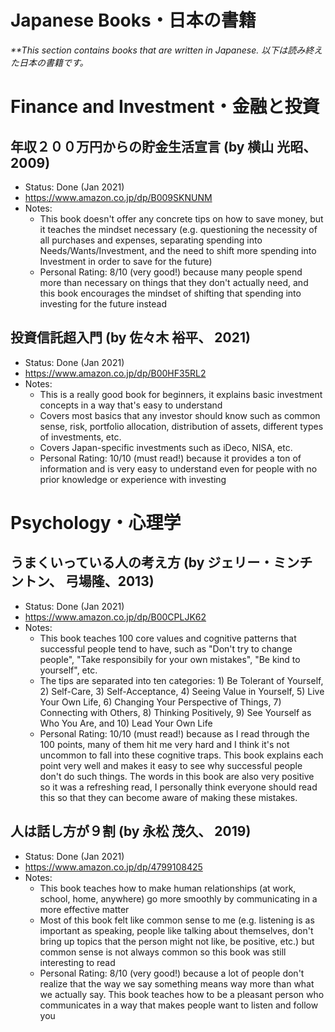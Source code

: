 # Japanese Books・日本の書籍
<i>**This section contains books that are written in Japanese. 以下は読み終えた日本の書籍です。</i>

# Finance and Investment・金融と投資

## 年収２００万円からの貯金生活宣言 (by 横山 光昭、 2009)
- Status: Done (Jan 2021)
- https://www.amazon.co.jp/dp/B009SKNUNM
- Notes:
	- This book doesn't offer any concrete tips on how to save money, but it teaches the mindset necessary (e.g. questioning the necessity of all purchases and expenses, separating spending into Needs/Wants/Investment, and the need to shift more spending into Investment in order to save for the future)
	- Personal Rating: 8/10 (very good!) because many people spend more than necessary on things that they don't actually need, and this book encourages the mindset of shifting that spending into investing for the future instead

## 投資信託超入門 (by 佐々木 裕平、 2021)
- Status: Done (Jan 2021)
- https://www.amazon.co.jp/dp/B00HF35RL2
- Notes:
	- This is a really good book for beginners, it explains basic investment concepts in a way that's easy to understand
	- Covers most basics that any investor should know such as common sense, risk, portfolio allocation, distribution of assets, different types of investments, etc. 
	- Covers Japan-specific investments such as iDeco, NISA, etc.
	- Personal Rating: 10/10 (must read!) because it provides a ton of information and is very easy to understand even for people with no prior knowledge or experience with investing

# Psychology・心理学

## うまくいっている人の考え方 (by ジェリー・ミンチントン、 弓場隆、2013)
- Status: Done (Jan 2021)
- https://www.amazon.co.jp/dp/B00CPLJK62
- Notes:
	- This book teaches 100 core values and cognitive patterns that successful people tend to have, such as "Don't try to change people", "Take responsibily for your own mistakes", "Be kind to yourself", etc. 
	- The tips are separated into ten categories: 1) Be Tolerant of Yourself, 2) Self-Care, 3) Self-Acceptance, 4) Seeing Value in Yourself, 5) Live Your Own Life, 6) Changing Your Perspective of Things, 7) Connecting with Others, 8) Thinking Positively, 9) See Yourself as Who You Are, and 10) Lead Your Own Life
	- Personal Rating: 10/10 (must read!) because as I read through the 100 points, many of them hit me very hard and I think it's not uncommon to fall into these cognitive traps. This book explains each point very well and makes it easy to see why successful people don't do such things. The words in this book are also very positive so it was a refreshing read, I personally think everyone should read this so that they can become aware of making these mistakes.

## 人は話し方が９割 (by 永松 茂久、 2019)
- Status: Done (Jan 2021)
- https://www.amazon.co.jp/dp/4799108425
- Notes:
	- This book teaches how to make human relationships (at work, school, home, anywhere) go more smoothly by communicating in a more effective matter
	- Most of this book felt like common sense to me (e.g. listening is as important as speaking, people like talking about themselves, don't bring up topics that the person might not like, be positive, etc.) but common sense is not always common so this book was still interesting to read
	- Personal Rating: 8/10 (very good!) because a lot of people don't realize that the way we say something means way more than what we actually say. This book teaches how to be a pleasant person who communicates in a way that makes people want to listen and follow you